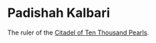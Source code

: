 # Padishah Kalbari

The ruler of the [Citadel of Ten Thousand Pearls](../World/Poseidon.md#the-citadel-of-ten-thousand-pearls).
